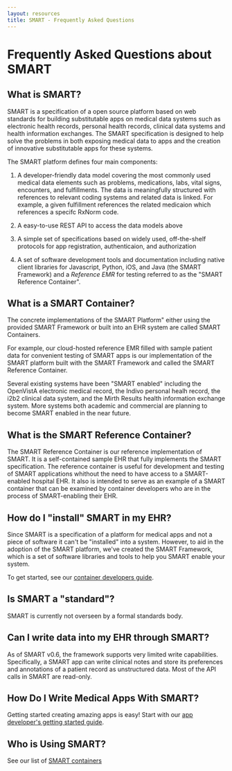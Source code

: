 ```yaml
---
layout: resources
title: SMART - Frequently Asked Questions
---
```


# Frequently Asked Questions about SMART

## What is SMART?

SMART is a specification of a open source platform based on web standards for
building substitutable apps on medical data systems such as electronic health
records, personal health records, clinical data systems and health
information exchanges. The SMART specification is designed to help solve the
problems in both exposing medical data to apps and the creation of innovative
substitutable apps for these systems.

The SMART platform defines four main components:

1. A developer-friendly data model covering the most commonly used medical data
   elements such as problems, medications, labs, vital signs, encounters, and
   fulfillments. The data is meaningfully structured with references to
   relevant coding systems and related data is linked. For example, a given
   fulfillment references the related medicaion which references a specifc
   RxNorm code.

2. A easy-to-use REST API to access the data models above

3. A simple set of specifications based on widely used, off-the-shelf protocols
   for app registration, authenticaion, and authorization

4. A set of software development tools and documentation including native
   client libraries for Javascript, Python, iOS, and Java (the SMART Framework)
   and a _Reference EMR_ for testing referred to as the "SMART Reference
   Container".


## What is a SMART Container?

The concrete implementations of the SMART Platform" either using the provided
SMART Framework or built into an EHR system are called SMART Containers.

For example, our cloud-hosted reference EMR filled with sample patient data for
convenient testing of SMART apps is our implementation of the SMART platform
built with the SMART Framework and called the SMART Reference Container.

Several existing systems have been "SMART enabled" including the OpenVistA
electronic medical record, the Indivo personal healh record, the i2b2 clinical
data system, and the Mirth Results health information exchange system. More
systems both academic and commercial are planning to become SMART enabled in
the near future.


## What is the SMART Reference Container?

The SMART Reference Container is our reference implementation of SMART. It is a
self-contained sample EHR that fully implements the SMART specification. The
reference container is useful for development and testing of SMART applications
whithout the need to have access to a SMART-enabled hospital EHR. It also is
intended to serve as an example of a SMART container that can be examined by
container developers who are in the process of SMART-enabling their EHR.


## How do I "install" SMART in my EHR?

Since SMART is a specification of a platform for medical apps and not a piece
of software it can't be "installed" into a system. However, to aid in the
adoption of the SMART platform, we've created the SMART Framework, which is a
set of software libraries and tools to help you SMART enable your system.

To get started, see our [container developers guide](container/).


## Is SMART a "standard"?

SMART is currently not overseen by a formal standards body.


## Can I write data into my EHR through SMART?

As of SMART v0.6, the framework supports very limited write capabilities.
Specifically, a SMART app can write clinical notes and store its preferences
and annotations of a patient record as unstructured data. Most of the API calls
in SMART are read-only.


## How Do I Write Medical Apps With SMART?

Getting started creating amazing apps is easy! Start with our [app developer's
getting started guide](/guide/about.html).


## Who is Using SMART?

See our list of [SMART containers](/container/examples.html)



